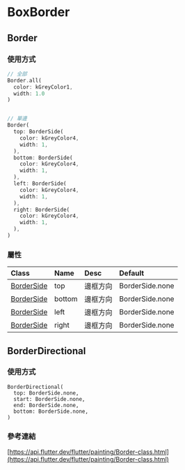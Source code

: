 # BoxBorder

## Border

### 使用方式

```dart
// 全部
Border.all(
  color: kGreyColor1, 
  width: 1.0
)


// 單邊
Border(
  top: BorderSide(
    color: kGreyColor4, 
    width: 1,
  ),
  bottom: BorderSide(
    color: kGreyColor4, 
    width: 1,
  ),
  left: BorderSide(
    color: kGreyColor4, 
    width: 1,
  ),
  right: BorderSide(
    color: kGreyColor4, 
    width: 1,
  ),
)
```

### 屬性

| Class | Name | Desc | Default |
| :--- | :--- | :--- | :--- |
| [BorderSide](borderside.md) | top | 邊框方向 | BorderSide.none |
| [BorderSide](borderside.md) | bottom | 邊框方向 | BorderSide.none |
| [BorderSide](borderside.md) | left | 邊框方向 | BorderSide.none |
| [BorderSide](borderside.md) | right | 邊框方向 | BorderSide.none |

## BorderDirectional

### 使用方式

```text
BorderDirectional(
  top: BorderSide.none,
  start: BorderSide.none,
  end: BorderSide.none,
  bottom: BorderSide.none,
)
```



### 參考連結

[https://api.flutter.dev/flutter/painting/Border-class.html](https://api.flutter.dev/flutter/painting/Border-class.html)

